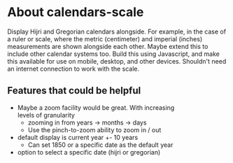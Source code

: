 # About calendars-scale
Display Hijri and Gregorian calendars alongside. For example, in the case of a ruler or scale, where the metric (centimeter) and imperial (inches) measurements are shown alongside each other.
Maybe extend this to include other calendar systems too.
Build this using Javascript, and make this available for use on mobile, desktop, and other devices.
Shouldn't need an internet connection to work with the scale.

## Features that could be helpful
* Maybe a zoom facility would be great. With increasing levels of granularity
  * zooming in from years -> months -> days
  * Use the pinch-to-zoom ability to zoom in / out
* default display is current year +- 10 years
  * Can set 1850 or a specific date as the default year
* option to select a specific date (hijri or gregorian)
